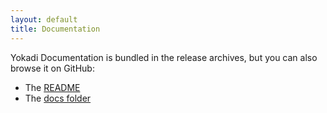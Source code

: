 ```yaml
---
layout: default
title: Documentation
---
```

Yokadi Documentation is bundled in the release archives, but you can also browse
it on GitHub:

- The [README][]
- The [docs folder][docs]

[README]: http://github.com/agateau/yokadi/master/README.markdown
[docs]: http://github.com/agateau/yokadi/master/docs/
